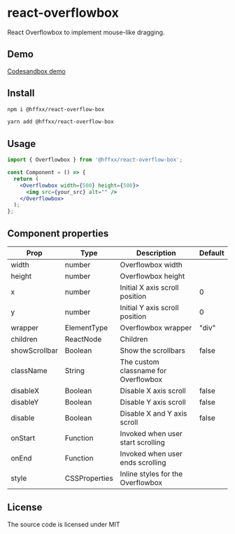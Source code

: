 # react-overflowbox

React Overflowbox to implement mouse-like dragging.

## Demo

[Codesandbox demo](https://codesandbox.io/s/react-overflowbox-o3put1?file=/src/App.js/)

## Install

```bash
npm i @hffxx/react-overflow-box
```

```bash
yarn add @hffxx/react-overflow-box
```

## Usage

```jsx
import { Overflowbox } from '@hffxx/react-overflow-box';

const Component = () => {
  return (
    <Overflowbox width={500} height={500}>
      <img src={your_src} alt="" />
    </Overflowbox>
  );
};
```

## Component properties

| Prop          | Type          | Description                          | Default |
| ------------- | ------------- | ------------------------------------ | ------- |
| width         | number        | Overflowbox width                    |         |
| height        | number        | Overflowbox height                   |         |
| x             | number        | Initial X axis scroll position       | 0       |
| y             | number        | Initial Y axis scroll position       | 0       |
| wrapper       | ElementType   | Overflowbox wrapper                  | "div"   |
| children      | ReactNode     | Children                             |         |
| showScrollbar | Boolean       | Show the scrollbars                  | false   |
| className     | String        | The custom classname for Overflowbox |         |
| disableX      | Boolean       | Disable X axis scroll                | false   |
| disableY      | Boolean       | Disable Y axis scroll                | false   |
| disable       | Boolean       | Disable X and Y axis scroll          | false   |
| onStart       | Function      | Invoked when user start scrolling    |         |
| onEnd         | Function      | Invoked when user ends scrolling     |         |
| style         | CSSProperties | Inline styles for the Overflowbox    |         |

## License

The source code is licensed under MIT
